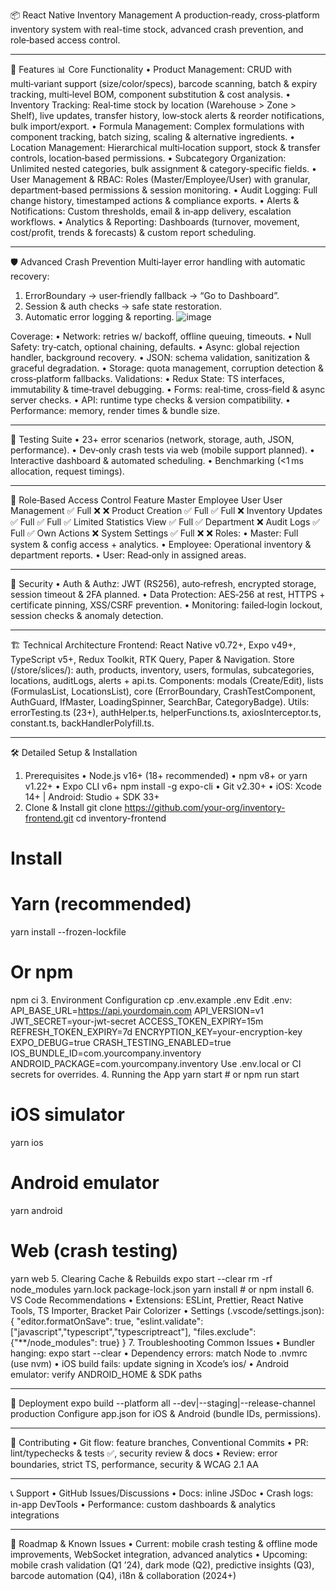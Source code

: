 📦 React Native Inventory Management
A production‑ready, cross‑platform inventory system with real-time stock, advanced crash prevention, and role‑based access control.
________________________________________
🚀 Features
📊 Core Functionality
•	Product Management: CRUD with multi‑variant support (size/color/specs), barcode scanning, batch & expiry tracking, multi‑level BOM, component substitution & cost analysis.
•	Inventory Tracking: Real‑time stock by location (Warehouse > Zone > Shelf), live updates, transfer history, low‑stock alerts & reorder notifications, bulk import/export.
•	Formula Management: Complex formulations with component tracking, batch sizing, scaling & alternative ingredients.
•	Location Management: Hierarchical multi‑location support, stock & transfer controls, location‑based permissions.
•	Subcategory Organization: Unlimited nested categories, bulk assignment & category‑specific fields.
•	User Management & RBAC: Roles (Master/Employee/User) with granular, department‑based permissions & session monitoring.
•	Audit Logging: Full change history, timestamped actions & compliance exports.
•	Alerts & Notifications: Custom thresholds, email & in‑app delivery, escalation workflows.
•	Analytics & Reporting: Dashboards (turnover, movement, cost/profit, trends & forecasts) & custom report scheduling.
________________________________________
🛡️ Advanced Crash Prevention
Multi‑layer error handling with automatic recovery:
1.	ErrorBoundary → user‑friendly fallback → “Go to Dashboard”.
2.	Session & auth checks → safe state restoration.
3.	Automatic error logging & reporting.
![image](https://github.com/user-attachments/assets/2415377b-785f-45e9-8600-c636f9ddb2cd)
	 

Coverage:
•	Network: retries w/ backoff, offline queuing, timeouts.
•	Null Safety: try‑catch, optional chaining, defaults.
•	Async: global rejection handler, background recovery.
•	JSON: schema validation, sanitization & graceful degradation.
•	Storage: quota management, corruption detection & cross‑platform fallbacks.
Validations:
•	Redux State: TS interfaces, immutability & time‑travel debugging.
•	Forms: real‑time, cross‑field & async server checks.
•	API: runtime type checks & version compatibility.
•	Performance: memory, render times & bundle size.
________________________________________
🧪 Testing Suite
•	23+ error scenarios (network, storage, auth, JSON, performance).
•	Dev‑only crash tests via web (mobile support planned).
•	Interactive dashboard & automated scheduling.
•	Benchmarking (<1 ms allocation, request timings).
________________________________________
👥 Role‑Based Access Control
Feature	Master	Employee	User
User Management	✅ Full	❌	❌
Product Creation	✅ Full	✅ Full	❌
Inventory Updates	✅ Full	✅ Full	✅ Limited
Statistics View	✅ Full	✅ Department	❌
Audit Logs	✅ Full	✅ Own Actions	❌
System Settings	✅ Full	❌	❌
Roles:
•	Master: Full system & config access + analytics.
•	Employee: Operational inventory & department reports.
•	User: Read‑only in assigned areas.
________________________________________
🔐 Security
•	Auth & Authz: JWT (RS256), auto‑refresh, encrypted storage, session timeout & 2FA planned.
•	Data Protection: AES‑256 at rest, HTTPS + certificate pinning, XSS/CSRF prevention.
•	Monitoring: failed‑login lockout, session checks & anomaly detection.
________________________________________
🏗️ Technical Architecture
Frontend: React Native v0.72+, Expo v49+, TypeScript v5+, Redux Toolkit, RTK Query, Paper & Navigation.
Store (/store/slices/): auth, products, inventory, users, formulas, subcategories, locations, auditLogs, alerts + api.ts.
Components: modals (Create/Edit), lists (FormulasList, LocationsList), core (ErrorBoundary, CrashTestComponent, AuthGuard, IfMaster, LoadingSpinner, SearchBar, CategoryBadge).
Utils: errorTesting.ts (23+), authHelper.ts, helperFunctions.ts, axiosInterceptor.ts, constant.ts, backHandlerPolyfill.ts.
________________________________________
🛠️ Detailed Setup & Installation
1. Prerequisites
•	Node.js v16+ (18+ recommended)
•	npm v8+ or yarn v1.22+
•	Expo CLI v6+ npm install -g expo-cli
•	Git v2.30+
•	iOS: Xcode 14+ | Android: Studio + SDK 33+
2. Clone & Install
git clone https://github.com/your-org/inventory-frontend.git
cd inventory-frontend
# Install
# Yarn (recommended)
yarn install --frozen-lockfile
# Or npm
npm ci
3. Environment Configuration
cp .env.example .env
Edit .env:
API_BASE_URL=https://api.yourdomain.com
API_VERSION=v1
JWT_SECRET=your-jwt-secret
ACCESS_TOKEN_EXPIRY=15m
REFRESH_TOKEN_EXPIRY=7d
ENCRYPTION_KEY=your-encryption-key
EXPO_DEBUG=true
CRASH_TESTING_ENABLED=true
IOS_BUNDLE_ID=com.yourcompany.inventory
ANDROID_PACKAGE=com.yourcompany.inventory
Use .env.local or CI secrets for overrides.
4. Running the App
yarn start         # or npm run start
# iOS simulator
yarn ios
# Android emulator
yarn android
# Web (crash testing)
yarn web
5. Clearing Cache & Rebuilds
expo start --clear
rm -rf node_modules yarn.lock package-lock.json
yarn install      # or npm install
6. VS Code Recommendations
•	Extensions: ESLint, Prettier, React Native Tools, TS Importer, Bracket Pair Colorizer
•	Settings (.vscode/settings.json):
 	{
  "editor.formatOnSave": true,
  "eslint.validate": ["javascript","typescript","typescriptreact"],
  "files.exclude": {"**/node_modules": true}
}
7. Troubleshooting Common Issues
•	Bundler hanging: expo start --clear
•	Dependency errors: match Node to .nvmrc (use nvm)
•	iOS build fails: update signing in Xcode’s ios/
•	Android emulator: verify ANDROID_HOME & SDK paths
________________________________________
🚀 Deployment
expo build --platform all --dev|--staging|--release-channel production
Configure app.json for iOS & Android (bundle IDs, permissions).
________________________________________
🤝 Contributing
•	Git flow: feature branches, Conventional Commits
•	PR: lint/typechecks & tests ✅, security review & docs
•	Review: error boundaries, strict TS, performance, security & WCAG 2.1 AA
________________________________________
📞 Support
•	GitHub Issues/Discussions
•	Docs: inline JSDoc
•	Crash logs: in-app DevTools
•	Performance: custom dashboards & analytics integrations
________________________________________
🚧 Roadmap & Known Issues
•	Current: mobile crash testing & offline mode improvements, WebSocket integration, advanced analytics
•	Upcoming: mobile crash validation (Q1 ’24), dark mode (Q2), predictive insights (Q3), barcode automation (Q4), i18n & collaboration (2024+)
